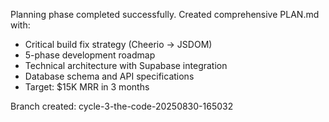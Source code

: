 Planning phase completed successfully. Created comprehensive PLAN.md with:
- Critical build fix strategy (Cheerio → JSDOM)
- 5-phase development roadmap
- Technical architecture with Supabase integration
- Database schema and API specifications
- Target: $15K MRR in 3 months

Branch created: cycle-3-the-code-20250830-165032
